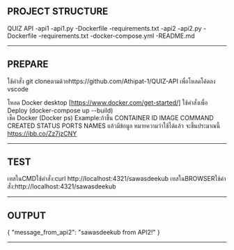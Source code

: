 ## PROJECT STRUCTURE ##

  QUIZ API
   -api1
    -api1.py
    -Dockerfile
    -requirements.txt
  -api2
    -api2.py
    -Dockerfile
    -requirements.txt
  -docker-compose.yml
  -README.md

---------------------------------------------------------------------------------------------

## PREPARE ##
  ใช้คำสั่ง git cloneตามด้วยhttps://github.com/Athipat-1/QUIZ-API 
  เพื่อโหลดโค้ดลง vscode

  โหลด Docker desktop [https://www.docker.com/get-started/]
  ใช้คำสั่งเพื่อ Deploy (docker-compose up --build)        
  เช็ค Docker (Docker ps)
  Example:ถ้าขึ้น
  CONTAINER ID   IMAGE   COMMAND    CREATED   STATUS    PORTS     NAMES
  แล้วมีข้อมูล 
  หมายความว่าใช้ได้แล้ว จะขึ้นประมาณนี้ https://ibb.co/Zz7jzCNY

---------------------------------------------------------------------------------------------

## TEST ##
เทสในCMDใช้คำสั่ง:curl http://localhost:4321/sawasdeekub
เทสในBROWSERใช้คำสั่ง:http://localhost:4321/sawasdeekub

---------------------------------------------------------------------------------------------

## OUTPUT ## 

{
  "message_from_api2": "sawasdeekub from API2!"
}

---------------------------------------------------------------------------------------------
